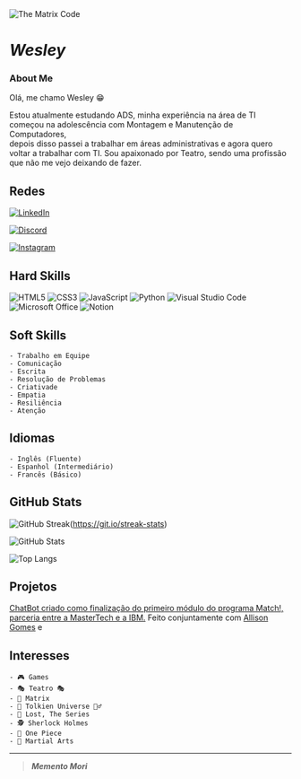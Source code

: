 <picture wide align=center>
 <source media="(prefers-color-scheme: dark)" srcset="https://encrypted-tbn0.gstatic.com/images?q=tbn:ANd9GcTSPnyBpJFUqTG2bpFYWyHY543SO0WUDj2CRw&usqp=CAU">
 <source media="(prefers-color-scheme: light)" srcset="https://encrypted-tbn0.gstatic.com/images?q=tbn:ANd9GcTSPnyBpJFUqTG2bpFYWyHY543SO0WUDj2CRw&usqp=CAU">
 <img alt="The Matrix Code" src="https://encrypted-tbn0.gstatic.com/images?q=tbn:ANd9GcTSPnyBpJFUqTG2bpFYWyHY543SO0WUDj2CRw&usqp=CAU"/>
</picture>

# ***Wesley***
### About Me
 
Olá, me chamo Wesley 😁

Estou atualmente estudando ADS, minha experiência na área de TI começou na adolescência com Montagem e Manutenção de Computadores,</br>depois disso passei a trabalhar em áreas administrativas e agora quero voltar a trabalhar com TI.
Sou apaixonado por Teatro, sendo uma profissão que não me vejo deixando de fazer.

## Redes
[![LinkedIn](https://img.shields.io/badge/LinkedIn-9900ee?style=for-the-badge&logo=linkedin&logoColor=00000)](https://www.linkedin.com/in/wesley-marques-206b94165/)

[![Discord](https://img.shields.io/badge/Discord-000?style=for-the-badge&logo=discord)](https://discord.com/channels/@wessnk#5336/)

[![Instagram](https://img.shields.io/badge/Instagram-eeaaee?style=for-the-badge&logo=instagram)](https://www.instagram.com/wes.cfzo/)

## Hard Skills
![HTML5](https://img.shields.io/badge/HTML5-000?style=for-the-badge&logo=html5)
![CSS3](https://img.shields.io/badge/CSS3-000?style=for-the-badge&logo=css3&logoColor=264CE4)
![JavaScript](https://img.shields.io/badge/JavaScript-000?style=for-the-badge&logo=javascript)
![Python](https://img.shields.io/badge/Python-000?style=for-the-badge&logo=python)
![Visual Studio Code](https://img.shields.io/badge/Visual%20Studio%20Code-0078d7.svg?style=for-the-badge&logo=visual-studio-code&logoColor=white)
![Microsoft Office](https://img.shields.io/badge/Microsoft_Office-D83B01?style=for-the-badge&logo=microsoft-office&logoColor=white)
![Notion](https://img.shields.io/badge/Notion-%23000000.svg?style=for-the-badge&logo=notion&logoColor=white)
## Soft Skills
    - Trabalho em Equipe
    - Comunicação
    - Escrita
    - Resolução de Problemas
    - Criativade
    - Empatia
    - Resiliência
    - Atenção

## Idiomas
    - Inglês (Fluente)
    - Espanhol (Intermediário)
    - Francês (Básico)


## GitHub Stats
![GitHub Streak](https://streak-stats.demolab.com/?user=Wes-SNK&theme=tokyonight&background=000&border=30A3DC&dates=FFF)(https://git.io/streak-stats)

![GitHub Stats](https://github-readme-stats.vercel.app/api?username=Wes-SNK&theme=transparent&bg_color=000&border_color=30A3DC&show_icons=true&icon_color=30A3DC&title_color=E94D5F&text_color=FFF&hide_title=true)

![Top Langs](https://github-readme-stats-git-masterrstaa-rickstaa.vercel.app/api/top-langs/?username=Wes-SNK&layout=compact&bg_color=000&border_color=30A3DC&title_color=E94D5F&text_color=FFF)

## Projetos

[ChatBot criado como finalização do primeiro módulo do programa Match!, parceria entre a MasterTech e a IBM.](https://web.powerva.microsoft.com/environments/Default-b591ae54-33c2-4589-be66-9021a4196c7c/bots/cr9ee_projetoChatBot/canvas?__version__=2) Feito conjuntamente com [Allison Gomes](https://github.com/Allison-Gomes) e []()

## Interesses
    - 🎮 Games
    - 🎭 Teatro 🎭
    - 💊 Matrix
    - 🧙 Tolkien Universe 🧝‍♂️
    - 🛬 Lost, The Series
    - 🕵️ Sherlock Holmes
    - 👒 One Piece
    - 👊 Martial Arts

--- 
> ***Memento Mori***
